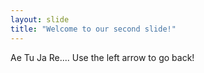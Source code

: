 ```yaml
---
layout: slide
title: "Welcome to our second slide!"
---
```

Ae Tu Ja Re....
Use the left arrow to go back!
